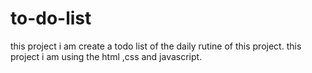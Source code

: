 # to-do-list
this project i am create a todo list of the  daily rutine of this project. this project i am using the html ,css and javascript.
